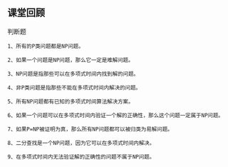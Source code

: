 ## 课堂回顾

判断题

```
1、所有的P类问题都是NP问题。

2、如果一个问题是NP问题，那么它一定是难解问题。

3、NP问题是指那些可以在多项式时间内找到解的问题。

4、非P类问题是指那些不能在多项式时间内解决的问题。

5、所有NP问题都有已知的多项式时间算法解决方案。

6、如果一个问题可以在多项式时间内验证一个解的正确性，那么这个问题一定属于NP问题。

7、如果P=NP被证明为真，那么所有NP问题都可以被归类为易解问题。

8、二分查找是一个NP问题，因为它可以在多项式时间内解决。

9、在多项式时间内无法验证解的正确性的问题不属于NP问题。
```

<!-- 

1、对
因为NP问题的定义包括了那些解可以在多项式时间内被验证的问题。如果一个问题是P类问题，意味着存在一个多项式时间算法可以解决这个问题。
由于我们可以在多项式时间内找到解，自然也就可以在多项式时间内验证这个解的正确性。因此，所有的P类问题也符合NP问题的定义。

2、错
不能一概而论地说所有NP问题都是难解问题。尽管NP问题包含了一些目前无法在多项式时间内解决的难题（如NPC问题），但也包括许多已知的易解问题（P问题）。这种多样性使得NP问题类别既包含易解问题也包含难解问题。

3、错
NP问题的核心特性是解的验证，而不是解的发现。也就是说，如果你有一个NP问题的潜在解答，你可以在多项式时间内验证这个解答是否正确。
NP问题的定义并不意味着存在一个多项式时间的算法可以找到这个问题的解答。实际上，对于许多NP问题，我们目前并不知道是否存在这样的多项式时间算法。
子集和问题：给定一个数字集合和一个目标总和，判断是否存在集合的一个子集，其元素之和等于目标总和。这是一个经典的NP问题。
验证：如果给你一个特定的数字子集，你可以非常快速地（在多项式时间内）验证这个子集的总和是否等于目标总和。
找到解答：然而，找到这样一个满足条件的子集可能非常困难，特别是对于大型集合，可能需要穷举所有可能的子集组合，这可能需要超出多项式时间。

4、对

5、错

6、对

7、对

8、错

虽然从技术上讲，二分查找可以被归类为NP问题（因为它是P问题，而所有P问题都是NP问题），但通常我们不会这样描述二分查找，因为它的解决方法明显在多项式时间内，非常高效。更准确的描述是，二分查找是一个P类问题。

9、对

 -->